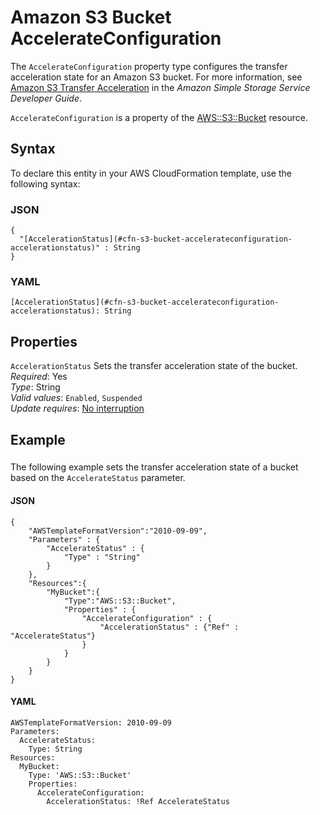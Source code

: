 # Amazon S3 Bucket AccelerateConfiguration<a name="aws-properties-s3-bucket-accelerateconfiguration"></a>

<a name="aws-properties-s3-bucket-accelerateconfiguration-description"></a>The `AccelerateConfiguration` property type configures the transfer acceleration state for an Amazon S3 bucket\. For more information, see [Amazon S3 Transfer Acceleration](http://docs.aws.amazon.com/AmazonS3/latest/dev/transfer-acceleration.html) in the *Amazon Simple Storage Service Developer Guide*\.

<a name="aws-properties-s3-bucket-accelerateconfiguration-inheritance"></a> `AccelerateConfiguration` is a property of the [AWS::S3::Bucket](aws-properties-s3-bucket.md) resource\.

## Syntax<a name="aws-properties-s3-bucket-accelerateconfiguration-syntax"></a>

To declare this entity in your AWS CloudFormation template, use the following syntax:

### JSON<a name="aws-properties-s3-bucket-accelerateconfiguration-syntax.json"></a>

```
{
  "[AccelerationStatus](#cfn-s3-bucket-accelerateconfiguration-accelerationstatus)" : String
}
```

### YAML<a name="aws-properties-s3-bucket-accelerateconfiguration-syntax.yaml"></a>

```
[AccelerationStatus](#cfn-s3-bucket-accelerateconfiguration-accelerationstatus): String
```

## Properties<a name="aws-properties-s3-bucket-accelerateconfiguration-properties"></a>

`AccelerationStatus`  <a name="cfn-s3-bucket-accelerateconfiguration-accelerationstatus"></a>
Sets the transfer acceleration state of the bucket\.  
 *Required*: Yes  
 *Type*: String  
*Valid values*: `Enabled`, `Suspended`  
 *Update requires*: [No interruption](using-cfn-updating-stacks-update-behaviors.md#update-no-interrupt) 

## Example<a name="aws-properties-s3-bucket-accelerateconfiguration-examples"></a>

### <a name="aws-properties-s3-bucket-accelerateconfiguration-example1"></a>

The following example sets the transfer acceleration state of a bucket based on the `AccelerateStatus` parameter\.

#### JSON<a name="aws-properties-s3-bucket-accelerateconfiguration-example1.json"></a>

```
{
	"AWSTemplateFormatVersion":"2010-09-09",
	"Parameters" : {
		"AccelerateStatus" : {
			"Type" : "String"
		}
	},
	"Resources":{
		"MyBucket":{
			"Type":"AWS::S3::Bucket",
			"Properties" : {
				"AccelerateConfiguration" : {
					"AccelerationStatus" : {"Ref" : "AccelerateStatus"}
				}
			}
		}
	}
}
```

#### YAML<a name="aws-properties-s3-bucket-accelerateconfiguration-example1.yaml"></a>

```
AWSTemplateFormatVersion: 2010-09-09
Parameters:
  AccelerateStatus:
    Type: String
Resources:
  MyBucket:
    Type: 'AWS::S3::Bucket'
    Properties:
      AccelerateConfiguration:
        AccelerationStatus: !Ref AccelerateStatus
```